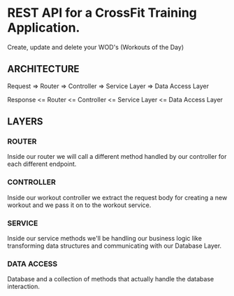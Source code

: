 # REST API for a CrossFit Training Application.

Create, update and delete your WOD's (Workouts of the Day)

## ARCHITECTURE

Request => Router => Controller => Service Layer => Data Access Layer

Response <= Router <= Controller <= Service Layer <= Data Access Layer

## LAYERS

### ROUTER

Inside our router we will call a different method handled by our controller for each different endpoint.

### CONTROLLER

Inside our workout controller we extract the request body for creating a new workout and we pass it on to the workout service.

### SERVICE

Inside our service methods we'll be handling our business logic like transforming data structures and communicating with our Database Layer.

### DATA ACCESS

Database and a collection of methods that actually handle the database interaction.

